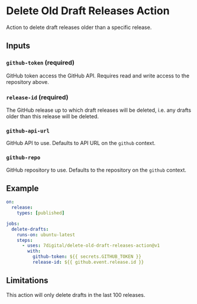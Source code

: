 # Delete Old Draft Releases Action

Action to delete draft releases older than a specific release.

## Inputs

### `github-token` (required)

GitHub token access the GitHub API. Requires read and write access to the repository above.

### `release-id` (required)

The GitHub release up to which draft releases will be deleted, i.e. any drafts older than this release will be deleted.

### `github-api-url`

GitHub API to use. Defaults to API URL on the `github` context.

### `github-repo`

GitHub repository to use. Defaults to the repository on the `github` context.

## Example

```yml
on:
  release:
    types: [published]

jobs:
  delete-drafts:
    runs-on: ubuntu-latest
    steps:
      - uses: 7digital/delete-old-draft-releases-action@v1
        with:
          github-token: ${{ secrets.GITHUB_TOKEN }}
          release-id: ${{ github.event.release.id }}
```

## Limitations

This action will only delete drafts in the last 100 releases.
